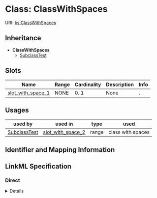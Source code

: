 # Class: ClassWithSpaces




URI: [ks:ClassWithSpaces](https://w3id.org/linkml/tests/kitchen_sink/ClassWithSpaces)




## Inheritance

* **ClassWithSpaces**
    * [SubclassTest](SubclassTest.md)




## Slots

| Name | Range | Cardinality | Description  | Info |
| ---  | --- | --- | --- | --- |
| [slot_with_space_1](slot_with_space_1.md) | NONE | 0..1 | None  | . |


## Usages


| used by | used in | type | used |
| ---  | --- | --- | --- |
| [SubclassTest](SubclassTest.md) | [slot_with_space_2](slot_with_space_2.md) | range | class with spaces |



## Identifier and Mapping Information









## LinkML Specification

<!-- TODO: investigate https://stackoverflow.com/questions/37606292/how-to-create-tabbed-code-blocks-in-mkdocs-or-sphinx -->

### Direct

<details>
```yaml
name: class with spaces
from_schema: https://w3id.org/linkml/tests/kitchen_sink
attributes:
  slot with space 1:
    name: slot with space 1
    from_schema: https://w3id.org/linkml/tests/kitchen_sink

```
</details>

### Induced

<details>
```yaml
name: class with spaces
from_schema: https://w3id.org/linkml/tests/kitchen_sink
attributes:
  slot with space 1:
    name: slot with space 1
    from_schema: https://w3id.org/linkml/tests/kitchen_sink
    alias: slot_with_space_1
    owner: class with spaces

```
</details>